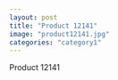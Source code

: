 ```yaml
---
layout: post
title: "Product 12141"
image: "product12141.jpg"
categories: "category1"
---
```

Product 12141
